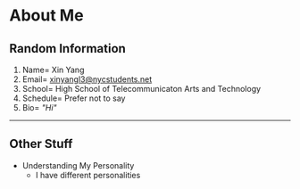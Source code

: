 # About Me

## Random Information
1. Name= Xin Yang
2. Email= xinyangl3@nycstudents.net
3. School= High School of Telecommunicaton Arts and Technology
4. Schedule= Prefer not to say
5. Bio= _"Hi"_
---
## Other Stuff
* Understanding My Personality
    * I have different personalities
